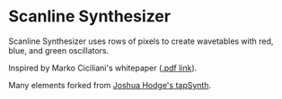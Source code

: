 # Scanline Synthesizer
Scanline Synthesizer uses rows of pixels to create wavetables with red, blue, and green oscillators.

Inspired by Marko Ciciliani's whitepaper ([.pdf link](http://www.ciciliani.com/uploads/1/3/1/5/131556658/ciciliani_scanline_synthesis.pdf)).

Many elements forked from [Joshua Hodge's tapSynth](https://github.com/TheAudioProgrammer/tapSynth).
